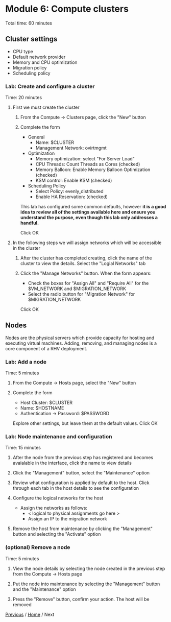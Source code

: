 # Module 6: Compute clusters

Total time: 60 minutes

## Cluster settings

* CPU type
* Default network provider
* Memory and CPU optimization
* Migration policy
* Scheduling policy

### Lab: Create and configure a cluster

Time: 20 minutes

1. First we must create the cluster
      
   1. From the Compute -> Clusters page, click the "New" button
      
   1. Complete the form
      
      * General
        * Name: $CLUSTER
        * Management Network: ovirtmgmt
      * Optimization
        * Memory optimization: select "For Server Load"
        * CPU Threads: Count Threads as Cores (checked)
        * Memory Balloon: Enable Memory Balloon Optimization (checked)
        * KSM control: Enable KSM (checked)
      * Scheduling Policy
        * Select Policy: evenly_distributed
        * Enable HA Reservation: (checked)
      
      This lab has configured some common defaults, however **it is a good idea to review all of the settings available here and ensure you understand the purpose, even though this lab only addresses a handful.**
      
      Click OK
      
1. In the following steps we will assign networks which will be accessible in the cluster
   
   1. After the cluster has completed creating, click the name of the cluster to view the details.  Select the "Logial Networks" tab
   
   1. Click the "Manage Networks" button.  When the form appears:
   
      * Check the boxes for "Assign All" and "Require All" for the $VM_NETWORK and $MIGRATION_NETWORK
      * Select the radio button for "Migration Network" for $MIGRATION_NETWORK
      
      Click OK

## Nodes

Nodes are the physical servers which provide capacity for hosting and executing virtual machines.  Adding, removing, and managing nodes is a core component of a RHV deployment.

### Lab: Add a node

Time: 5 minutes

1. From the Compute -> Hosts page, select the "New" button
   
1. Complete the form
   
   * Host Cluster: $CLUSTER
   * Name: $HOSTNAME
   * Authentication -> Password: $PASSWORD
   
   Explore other settings, but leave them at the default values.  Click OK

### Lab: Node maintenance and configuration

Time: 15 minutes

1. After the node from the previous step has registered and becomes avaialable in the interface, click the name to view details
   
1. Click the "Management" button, select the "Maintenance" option
   
1. Review what configuration is applied by default to the host.  Click through each tab in the host details to see the configuration
   
1. Configure the logical networks for the host
   
   * Assign the networks as follows:
     * < logical to physical assignments go here >
     * Assign an IP to the migration network
   
1. Remove the host from maintenance by clicking the "Management" button and selecting the "Activate" option

### (optional) Remove a node

Time: 5 minutes

1. View the node details by selecting the node created in the previous step from the Compute -> Hosts page
   
1. Put the node into maintenance by selecting the "Management" button and the "Maintenance" option
   
1. Press the "Remove" button, confirm your action.  The host will be removed

[Previous](../module_6/README.md) / [Home](../README.md) / Next